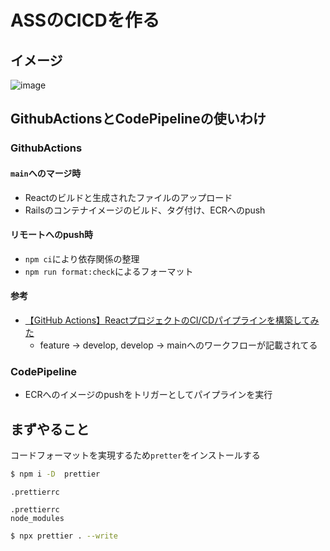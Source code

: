 # ASSのCICDを作る

## イメージ

![image](https://github.com/user-attachments/assets/8db729ac-cb74-4979-a6c6-4becb06c8237)


## GithubActionsとCodePipelineの使いわけ

### GithubActions

#### `main`へのマージ時
- Reactのビルドと生成されたファイルのアップロード
- Railsのコンテナイメージのビルド、タグ付け、ECRへのpush

#### リモートへのpush時
- `npm ci`により依存関係の整理
- `npm run format:check`によるフォーマット

#### 参考
- [【GitHub Actions】ReactプロジェクトのCI/CDパイプラインを構築してみた](https://qiita.com/suzuki0430/items/de0cc70f0b9d2b1ad00b)
  - feature -> develop, develop -> mainへのワークフローが記載されてる

### CodePipeline

- ECRへのイメージのpushをトリガーとしてパイプラインを実行

## まずやること

コードフォーマットを実現するため`pretter`をインストールする

```bash
$ npm i -D  prettier
```

`.prettierrc`
```
.prettierrc
node_modules
```

```bash
$ npx prettier . --write
```


